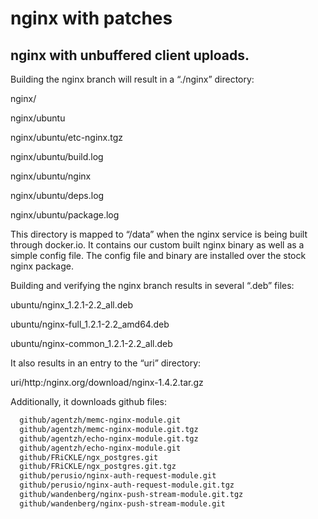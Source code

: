 nginx with patches
=================

## nginx with unbuffered client uploads.



  
Building the nginx branch will result in a “./nginx” directory:

nginx/

nginx/ubuntu

nginx/ubuntu/etc-nginx.tgz

nginx/ubuntu/build.log

nginx/ubuntu/nginx

nginx/ubuntu/deps.log

nginx/ubuntu/package.log

  
This directory is mapped to “/data” when the nginx service is being built through docker.io. It contains our custom built nginx binary as well as a simple config file. The config file and binary are installed over the stock nginx package.

  
Building and verifying the nginx branch results in several “.deb” files:

ubuntu/nginx_1.2.1-2.2_all.deb

ubuntu/nginx-full_1.2.1-2.2_amd64.deb

ubuntu/nginx-common_1.2.1-2.2_all.deb

  
It also results in an entry to the “uri” directory:

uri/http:/nginx.org/download/nginx-1.4.2.tar.gz

Additionally, it downloads github files:
``` sh
  github/agentzh/memc-nginx-module.git
  github/agentzh/memc-nginx-module.git.tgz
  github/agentzh/echo-nginx-module.git.tgz
  github/agentzh/echo-nginx-module.git
  github/FRiCKLE/ngx_postgres.git
  github/FRiCKLE/ngx_postgres.git.tgz
  github/perusio/nginx-auth-request-module.git
  github/perusio/nginx-auth-request-module.git.tgz
  github/wandenberg/nginx-push-stream-module.git.tgz
  github/wandenberg/nginx-push-stream-module.git
```
